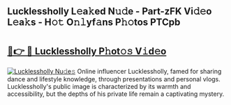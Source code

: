## Lucklessholly L𝚎a𝚔ed N𝚞𝚍e - Part-zFK Vi𝚍𝚎o L𝚎a𝚔s - H𝚘𝚝 O𝚗𝚕yf𝚊ns P𝚑𝚘tos PTCpb

# <h2><a href="http://kf1zems.oniu.top/?m=Lucklessholly">🔗👉 🔴 Lucklessholly P𝚑ot𝚘𝚜 V𝚒d𝚎o</a></h2>

[![Lucklessholly Nu𝚍e𝚜](https://i.imgur.com/0qMVB7G.gif)](http://kf1zems.oniu.top/?m=Lucklessholly)
Online influencer Lucklessholly, famed for sharing dance and lifestyle knowledge, through presentations and personal vlogs. Lucklessholly's public image is characterized by its warmth and accessibility, but the depths of his private life remain a captivating mystery.  
